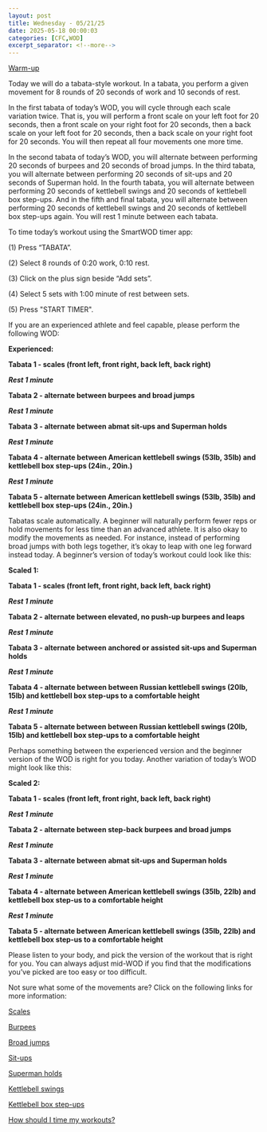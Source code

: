 ```yaml
---
layout: post
title: Wednesday - 05/21/25
date: 2025-05-18 00:00:03
categories: [CFC,WOD]
excerpt_separator: <!--more-->
---
```

[Warm-up](https://communityfitnessclub.wixsite.com/website/post/basic-full-body-warm-up)

Today we will do a tabata-style workout. In a tabata, you perform a given movement for 8 rounds of 20 seconds of work and 10 seconds of rest. 

In the first tabata of today’s WOD, you will cycle through each scale variation twice. That is, you will perform a front scale on your left foot for 20 seconds, then a front scale on your right foot for 20 seconds, then a back scale on your left foot for 20 seconds, then a back scale on your right foot for 20 seconds. You will then repeat all four movements one more time. 

In the second tabata of today’s WOD, you will alternate between performing 20 seconds of burpees and 20 seconds of broad jumps. In the third tabata, you will alternate between performing 20 seconds of sit-ups and 20 seconds of Superman hold. In the fourth tabata, you will alternate between performing 20 seconds of kettlebell swings and 20 seconds of kettlebell box step-ups. And in the fifth and final tabata, you will alternate between performing 20 seconds of kettlebell swings and 20 seconds of kettlebell box step-ups again. You will rest 1 minute between each tabata.

To time today’s workout using the SmartWOD timer app:

(1) Press “TABATA”. 

(2) Select 8 rounds of 0:20 work, 0:10 rest. 

(3) Click on the plus sign beside “Add sets”. 

(4) Select 5 sets with 1:00 minute of rest between sets.

(5) Press "START TIMER".

If you are an experienced athlete and feel capable, please perform the following WOD:

**Experienced:**

**Tabata 1 - scales (front left, front right, back left, back right)**

***Rest 1 minute***

**Tabata 2 - alternate between burpees and broad jumps**

***Rest 1 minute***

**Tabata 3 - alternate between abmat sit-ups and Superman holds**

***Rest 1 minute***

**Tabata 4 - alternate between American kettlebell swings (53lb, 35lb) and kettlebell box step-ups (24in., 20in.)**

***Rest 1 minute***

**Tabata 5 - alternate between American kettlebell swings (53lb, 35lb) and kettlebell box step-ups (24in., 20in.)**
<!--more-->

Tabatas scale automatically. A beginner will naturally perform fewer reps or hold movements for less time than an advanced athlete. It is also okay to modify the movements as needed. For instance, instead of performing broad jumps with both legs together, it’s okay to leap with one leg forward instead today. A beginner’s version of today’s workout could look like this:

**Scaled 1:**

**Tabata 1 - scales (front left, front right, back left, back right)**

***Rest 1 minute***

**Tabata 2 - alternate between elevated, no push-up burpees and leaps**

***Rest 1 minute***

**Tabata 3 - alternate between anchored or assisted sit-ups and Superman holds**

***Rest 1 minute***

**Tabata 4 - alternate between between Russian kettlebell swings (20lb, 15lb) and kettlebell box step-ups to a comfortable height**

***Rest 1 minute***

**Tabata 5 - alternate between between Russian kettlebell swings (20lb, 15lb) and kettlebell box step-ups to a comfortable height**

Perhaps something between the experienced version and the beginner version of the WOD is right for you today. Another variation of today’s WOD might look like this:

**Scaled 2:**

**Tabata 1 - scales (front left, front right, back left, back right)**

***Rest 1 minute***

**Tabata 2 - alternate between step-back burpees and broad jumps**

***Rest 1 minute***

**Tabata 3 - alternate between abmat sit-ups and Superman holds**

***Rest 1 minute***

**Tabata 4 - alternate between American kettlebell swings (35lb, 22lb) and kettlebell box step-us to a comfortable height**

***Rest 1 minute***

**Tabata 5 - alternate between American kettlebell swings (35lb, 22lb) and kettlebell box step-us to a comfortable height**

Please listen to your body, and pick the version of the workout that is right for you. You can always adjust mid-WOD if you find that the modifications you’ve picked are too easy or too difficult.

Not sure what some of the movements are? Click on the following links for more information:

[Scales](https://communityfitnessclub.wixsite.com/website/post/scales)

[Burpees](https://communityfitnessclub.wixsite.com/website/post/burpees) 

[Broad jumps](https://www.youtube.com/watch?v=96zJo3nlmHI)

[Sit-ups](https://communityfitnessclub.wixsite.com/website/post/sit-ups) 

[Superman holds](https://communityfitnessclub.wixsite.com/website/post/superman-holds) 

[Kettlebell swings](https://communityfitnessclub.wixsite.com/website/post/kettlebell-swings) 

[Kettlebell box step-ups](https://www.youtube.com/watch?v=OTUyljULDw8)

[How should I time my workouts?](https://communityfitnessclub.wixsite.com/website/post/how-should-i-time-my-workouts)
